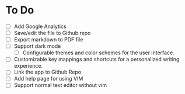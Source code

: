# To Do

- [ ] Add Google Analytics
- [ ] Save/edit the file to Github repo
- [ ] Export markdown to PDF file
- [ ] Support dark mode
  - [ ] Configurable themes and color schemes for the user interface.
- [ ] Customizable key mappings and shortcuts for a personalized writing experience.
- [ ] Link the app to Github Repo
- [ ] Add help page for using VIM
- [ ] Support normal text editor without vim
